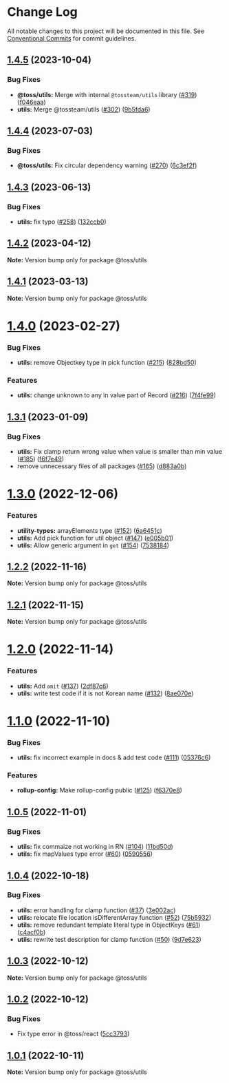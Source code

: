 # Change Log

All notable changes to this project will be documented in this file.
See [Conventional Commits](https://conventionalcommits.org) for commit guidelines.

## [1.4.5](https://github.com/toss/slash/compare/@toss/utils@1.4.4...@toss/utils@1.4.5) (2023-10-04)

### Bug Fixes

* **@toss/utils:** Merge with internal `@tossteam/utils` library ([#319](https://github.com/toss/slash/issues/319)) ([f046eaa](https://github.com/toss/slash/commit/f046eaa50236526c91166d730b0b659caf4141d2))
* **utils:** Merge @tossteam/utils ([#302](https://github.com/toss/slash/issues/302)) ([9b5fda6](https://github.com/toss/slash/commit/9b5fda64696cdf90f004c90a37ad1e6c9d59bace))

## [1.4.4](https://github.com/toss/slash/compare/@toss/utils@1.4.3...@toss/utils@1.4.4) (2023-07-03)

### Bug Fixes

* **@toss/utils:** Fix circular dependency warning ([#270](https://github.com/toss/slash/issues/270)) ([6c3ef2f](https://github.com/toss/slash/commit/6c3ef2f095c547a6d016c5fedca67f5235c1ee0b))

## [1.4.3](https://github.com/toss/slash/compare/@toss/utils@1.4.2...@toss/utils@1.4.3) (2023-06-13)

### Bug Fixes

* **utils:** fix typo ([#258](https://github.com/toss/slash/issues/258)) ([132ccb0](https://github.com/toss/slash/commit/132ccb0a670a7edf2f2a1d245f9ac9ae4e8a383b))

## [1.4.2](https://github.com/toss/slash/compare/@toss/utils@1.4.1...@toss/utils@1.4.2) (2023-04-12)

**Note:** Version bump only for package @toss/utils

## [1.4.1](https://github.com/toss/slash/compare/@toss/utils@1.4.0...@toss/utils@1.4.1) (2023-03-13)

**Note:** Version bump only for package @toss/utils

# [1.4.0](https://github.com/toss/slash/compare/@toss/utils@1.3.1...@toss/utils@1.4.0) (2023-02-27)

### Bug Fixes

* **utils:** remove Objectkey type in pick function ([#215](https://github.com/toss/slash/issues/215)) ([828bd50](https://github.com/toss/slash/commit/828bd50fd3e2c64fd59a6ac305f86ae7fd2ffde4))

### Features

* **utils:** change unknown to any in value part of Record ([#216](https://github.com/toss/slash/issues/216)) ([7f4fe99](https://github.com/toss/slash/commit/7f4fe99dd16772a0b5a3f0ab8e89428f7ae39835))

## [1.3.1](https://github.com/toss/slash/compare/@toss/utils@1.3.0...@toss/utils@1.3.1) (2023-01-09)

### Bug Fixes

* **utils:** Fix clamp return wrong value when value is smaller than min value ([#185](https://github.com/toss/slash/issues/185)) ([f6f7e49](https://github.com/toss/slash/commit/f6f7e49c9e11850c06c7fc4b3e7411a355420a9a))
* remove unnecessary files of all packages ([#165](https://github.com/toss/slash/issues/165)) ([d883a0b](https://github.com/toss/slash/commit/d883a0b2aebdbc2ca39c67902cec754c63921dfe))

# [1.3.0](https://github.com/toss/slash/compare/@toss/utils@1.2.2...@toss/utils@1.3.0) (2022-12-06)

### Features

* **utility-types:** arrayElements type  ([#152](https://github.com/toss/slash/issues/152)) ([6a6451c](https://github.com/toss/slash/commit/6a6451c237ec09dabd1b6ce4d2cba43d2db6bf4c))
* **utils:** Add pick function for util object ([#147](https://github.com/toss/slash/issues/147)) ([e005b01](https://github.com/toss/slash/commit/e005b01a83ca48ac9bfade1979d7897736d7d483))
* **utils:** Allow generic argument in `get` ([#154](https://github.com/toss/slash/issues/154)) ([7538184](https://github.com/toss/slash/commit/7538184655a9c023f35b6fe64c9e46386e5a10f2))

## [1.2.2](https://github.com/toss/slash/compare/@toss/utils@1.2.1...@toss/utils@1.2.2) (2022-11-16)

**Note:** Version bump only for package @toss/utils

## [1.2.1](https://github.com/toss/slash/compare/@toss/utils@1.2.0...@toss/utils@1.2.1) (2022-11-15)

**Note:** Version bump only for package @toss/utils

# [1.2.0](https://github.com/toss/slash/compare/@toss/utils@1.1.0...@toss/utils@1.2.0) (2022-11-14)

### Features

* **utils:** Add `omit` ([#137](https://github.com/toss/slash/issues/137)) ([2df87c6](https://github.com/toss/slash/commit/2df87c63872fa84daa8d90e0c93515811ebd86c3))
* **utils:** write test code if it is not Korean name ([#132](https://github.com/toss/slash/issues/132)) ([8ae070e](https://github.com/toss/slash/commit/8ae070eebd6a4f393d6b23f4b27855b2877288ba))

# [1.1.0](https://github.com/toss/slash/compare/@toss/utils@1.0.5...@toss/utils@1.1.0) (2022-11-10)

### Bug Fixes

* **utils:** fix incorrect example in docs & add test code ([#111](https://github.com/toss/slash/issues/111)) ([05376c6](https://github.com/toss/slash/commit/05376c60583e6ccf6ef6153cb79a4d46a32b7ae6))

### Features

* **rollup-config:** Make rollup-config public ([#125](https://github.com/toss/slash/issues/125)) ([f6370e8](https://github.com/toss/slash/commit/f6370e8c4b0fa926e923b518c26b7071ee0e53da))

## [1.0.5](https://github.com/toss/slash/compare/@toss/utils@1.0.4...@toss/utils@1.0.5) (2022-11-01)

### Bug Fixes

* **utils:** fix commaize not working in RN ([#104](https://github.com/toss/slash/issues/104)) ([11bd50d](https://github.com/toss/slash/commit/11bd50d2bcb15d4fc865b57bd5c8d22ef3d748f3))
* **utils:** fix mapValues type error ([#60](https://github.com/toss/slash/issues/60)) ([0590556](https://github.com/toss/slash/commit/05905560262ec3cf0ae1390081abb8d882265e86))

## [1.0.4](https://github.com/toss/slash/compare/@toss/utils@1.0.3...@toss/utils@1.0.4) (2022-10-18)

### Bug Fixes

* **utils:** error handling for clamp function ([#37](https://github.com/toss/slash/issues/37)) ([3e002ac](https://github.com/toss/slash/commit/3e002ac97e8a09f1d5c19725daf591c086a85445))
* **utils:** relocate file location isDifferentArray function ([#52](https://github.com/toss/slash/issues/52)) ([75b5932](https://github.com/toss/slash/commit/75b593207ab4382151f552b4fc170e4b25b52b6b))
* **utils:** remove redundant template literal type in ObjectKeys ([#61](https://github.com/toss/slash/issues/61)) ([c4acf0b](https://github.com/toss/slash/commit/c4acf0b8a1120af842c065deb6bf08fd5a2e81d2))
* **utils:** rewrite test description for clamp function ([#50](https://github.com/toss/slash/issues/50)) ([9d7e623](https://github.com/toss/slash/commit/9d7e623a6f690855a774109365d774fd2c75e330))

## [1.0.3](https://github.com/toss/slash/compare/@toss/utils@1.0.2...@toss/utils@1.0.3) (2022-10-12)

**Note:** Version bump only for package @toss/utils

## [1.0.2](https://github.com/toss/slash/compare/@toss/utils@1.0.1...@toss/utils@1.0.2) (2022-10-12)

### Bug Fixes

* Fix type error in @toss/react ([5cc3793](https://github.com/toss/slash/commit/5cc37936e8739204f32f9f50ee61570b758343f8))

## [1.0.1](https://github.com/toss/slash/compare/@toss/utils@1.0.0...@toss/utils@1.0.1) (2022-10-11)

**Note:** Version bump only for package @toss/utils

